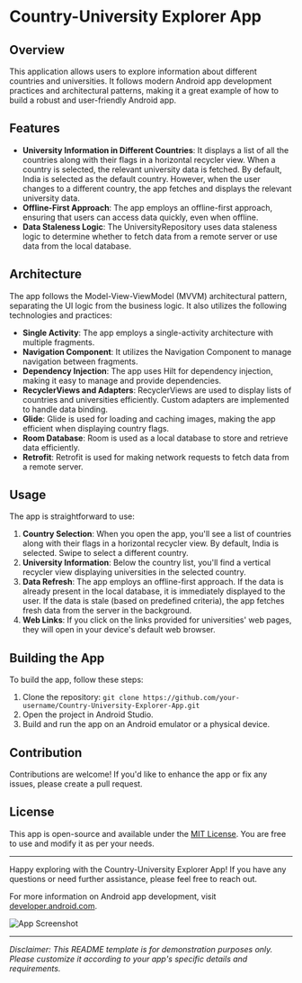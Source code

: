# Country-University Explorer App

## Overview

This application allows users to explore information about different countries and universities. It follows modern Android app development practices and architectural patterns, making it a great example of how to build a robust and user-friendly Android app.

## Features


- **University Information in Different Countries**: It displays a list of all the countries along with their flags in a horizontal recycler view. When a country is selected, the relevant university data is fetched. By default, India is selected as the default country. However, when the user changes to a different country, the app fetches and displays the relevant university data.
- **Offline-First Approach**: The app employs an offline-first approach, ensuring that users can access data quickly, even when offline.
- **Data Staleness Logic**: The UniversityRepository uses data staleness logic to determine whether to fetch data from a remote server or use data from the local database. 

## Architecture

The app follows the Model-View-ViewModel (MVVM) architectural pattern, separating the UI logic from the business logic. It also utilizes the following technologies and practices:

- **Single Activity**: The app employs a single-activity architecture with multiple fragments.
- **Navigation Component**: It utilizes the Navigation Component to manage navigation between fragments.
- **Dependency Injection**: The app uses Hilt for dependency injection, making it easy to manage and provide dependencies.
- **RecyclerViews and Adapters**: RecyclerViews are used to display lists of countries and universities efficiently. Custom adapters are implemented to handle data binding.
- **Glide**: Glide is used for loading and caching images, making the app efficient when displaying country flags.
- **Room Database**: Room is used as a local database to store and retrieve data efficiently.
- **Retrofit**: Retrofit is used for making network requests to fetch data from a remote server.

## Usage

The app is straightforward to use:

1. **Country Selection**: When you open the app, you'll see a list of countries along with their flags in a horizontal recycler view. By default, India is selected. Swipe to select a different country.
2. **University Information**: Below the country list, you'll find a vertical recycler view displaying universities in the selected country.
3. **Data Refresh**: The app employs an offline-first approach. If the data is already present in the local database, it is immediately displayed to the user. If the data is stale (based on predefined criteria), the app fetches fresh data from the server in the background.
4. **Web Links**: If you click on the links provided for universities' web pages, they will open in your device's default web browser.

## Building the App

To build the app, follow these steps:

1. Clone the repository: `git clone https://github.com/your-username/Country-University-Explorer-App.git`
2. Open the project in Android Studio.
3. Build and run the app on an Android emulator or a physical device.

## Contribution

Contributions are welcome! If you'd like to enhance the app or fix any issues, please create a pull request.

## License

This app is open-source and available under the [MIT License](LICENSE.md). You are free to use and modify it as per your needs.

---

Happy exploring with the Country-University Explorer App! If you have any questions or need further assistance, please feel free to reach out.

For more information on Android app development, visit [developer.android.com](https://developer.android.com/).

![App Screenshot](app_screenshot.png)

---

*Disclaimer: This README template is for demonstration purposes only. Please customize it according to your app's specific details and requirements.*
